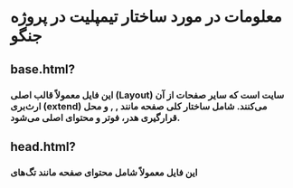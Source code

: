 # معلومات در مورد ساختار تیمپلیت در پروژه جنگو

## base.html?
### این فایل معمولاً قالب اصلی (Layout) سایت است که سایر صفحات از آن ارث‌بری (extend) می‌کنند. شامل ساختار کلی صفحه مانند <html>, <body>, و محل قرارگیری هدر، فوتر و محتوای اصلی می‌شود.

## head.html?
### این فایل معمولاً شامل محتوای <head> صفحه مانند تگ‌های <title>, <meta>, فایل‌های استایل (CSS)، و لینک‌های مربوط به فونت‌ها یا دیگر منابع خارجی است.
## scripts.html?
### این فایل مخصوص کدهای جاوااسکریپت (JS) است. معمولاً شامل فایل‌های script مانند jQuery، Bootstrap یا سایر اسکریپت‌های مورد نیاز برای تعاملات صفحه است.
## header.html?
### این فایل مربوط به قسمت بالایی سایت (هدر) است که معمولاً شامل منوی ناوبری، لوگو، نوار جستجو و دیگر موارد مرتبط است.
## index.html?
### این صفحه معمولاً صفحه اصلی (Homepage) سایت است که کاربران هنگام ورود به سایت آن را مشاهده می‌کنند. شامل محتوا و بخش‌های اصلی سایت مانند معرفی، محصولات، خدمات و ... می‌شود.
## footer.html?
### این فایل بخش پایینی سایت (فوتر) را مدیریت می‌کند. معمولاً شامل اطلاعات تماس، لینک‌های شبکه‌های اجتماعی، کپی‌رایت و لینک‌های مهم است.
---

<p align="center">این ساختار باعث می‌شود که مدیریت و توسعه قالب‌ها راحت‌تر شده و تغییرات به‌صورت ماژولار و جدا از هم انجام شود.</p>

